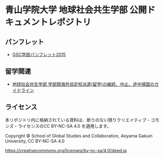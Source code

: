 # 青山学院大学 地球社会共生学部 公開ドキュメントレポジトリ


## パンフレット
- [GSC学部パンフレット2015](https://github.com/gsc-aoyama/docs4gsc/blob/master/AoyamaGSC_Brochure2015.pdf)

## 留学関連
- [地球社会共生学部 学部間海外協定校派遣(留学)の継続、中止、途中帰国のガイドライン](https://github.com/gsc-aoyama/docs4gsc/blob/master/study-abroad-guideline-01.pdf)


## ライセンス
本リポジトリ内に格納されている資料は、断りのない限りクリエイティブ・コモンズ・ライセンスのCC BY-NC-SA 4.0 を適用します。

Copyright © School of Global Studies and Collaboration, Aoyama Gakuin University, CC BY-NC-SA 4.0

https://creativecommons.org/licenses/by-nc-sa/4.0/deed.ja
